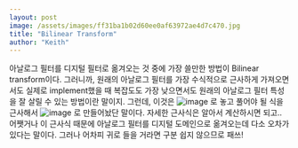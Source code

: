 ```yaml
---
layout: post
image: /assets/images/ff31ba1b02d60ee0af63972ae4d7c470.jpg
title: "Bilinear Transform"
author: "Keith"
---
```


아날로그 필터를 디지털 필터로 옮겨오는 것 중에 가장 쓸만한 방법이 Bilinear transform이다. 
그러니까, 원래의 아날로그 필터를 가장 수식적으로 근사하게 가져오면서도 실제로 implement했을 때 복잡도도 가장 낮으면서도 원래의 아날로그 필터 특성을 잘 살릴 수 있는 방법이란 말이지.
그런데, 이것은 ![image](/assets/images/ff31ba1b02d60ee0af63972ae4d7c470.jpg) 로 놓고 풀어야 될 식을 근사해서 ![image](7958ac1f3678455f04756a34d85b715c.jpg) 로 만들어놨단 말이다. 자세한 근사식은 알아서 계산하시면 되고..
어쨋거나 이 근사식 때문에 아날로그 필터를 디지털 도메인으로 옮겨오는데 다소 오차가 있다는 말이다.
그러나 어차피 귀로 들을 거라면 구분 쉽지 않으므로 패쓰!

